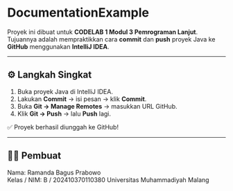 # DocumentationExample

Proyek ini dibuat untuk **CODELAB 1 Modul 3 Pemrograman Lanjut**.  
Tujuannya adalah mempraktikkan cara **commit** dan **push** proyek Java ke **GitHub** menggunakan **IntelliJ IDEA**.

---

## ⚙️ Langkah Singkat
1. Buka proyek Java di IntelliJ IDEA.  
2. Lakukan **Commit** → isi pesan → klik **Commit**.  
3. Buka **Git → Manage Remotes** → masukkan URL GitHub.  
4. Klik **Git → Push** → lalu **Push** lagi.  

✅ Proyek berhasil diunggah ke GitHub!

---

## 👨‍💻 Pembuat
Nama: Ramanda Bagus Prabowo  
Kelas / NIM: B / 202410370110380
Universitas Muhammadiyah Malang
